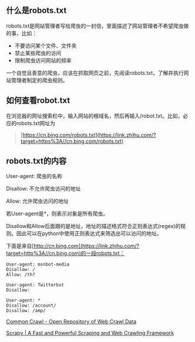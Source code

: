 ## 什么是robots.txt

robots.txt是网站管理者写给爬虫的一封信，里面描述了网站管理者不希望爬虫做的事，比如：

- 不要访问某个文件、文件夹
- 禁止某些爬虫的访问
- 限制爬虫访问网站的频率

一个自觉且善意的爬虫，应该在抓取网页之前，先阅读robots.txt，了解并执行网站管理者制定的爬虫规则。

## 如何查看robot.txt

在浏览器的网址搜索栏中，输入网站的根域名，然后再输入/robot.txt。比如，必应的robots.txt网址为

> [https://cn.bing.com/robots.txt](https://link.zhihu.com/?target=https%3A//cn.bing.com/robots.txt)

## robots.txt的内容

User-agent: 爬虫的名称

Disallow: 不允许爬虫访问的地址

Allow: 允许爬虫访问的地址

若User-agent是*，则表示对象是所有爬虫。

Disallow和Allow后面跟的是地址，地址的描述格式符合正则表达式(regex)的规则。因此可以在python中使用正则表达式来筛选出可以访问的地址。

下面是来自[http://cn.bing.com](https://link.zhihu.com/?target=http%3A//cn.bing.com)的一段robots.txt：

```text
User-agent: msnbot-media 
Disallow: /
Allow: /th?

User-agent: Twitterbot
Disallow: 

User-agent: *
Disallow: /account/
Disallow: /amp/
```


[Common Crawl - Open Repository of Web Crawl Data](https://commoncrawl.org/)

[Scrapy | A Fast and Powerful Scraping and Web Crawling Framework](https://scrapy.org/)



